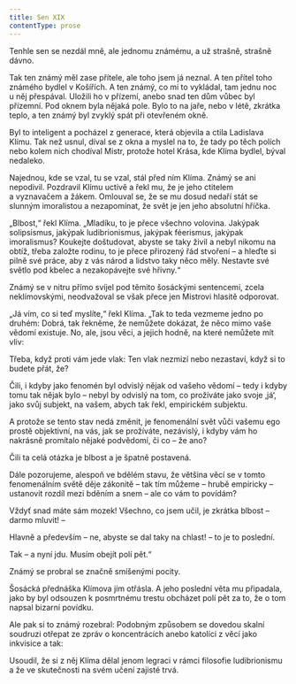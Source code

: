 ```yaml
---
title: Sen XIX
contentType: prose
---
```


Tenhle sen se nezdál mně, ale jednomu známému, a už strašně, strašně dávno.

Tak ten známý měl zase přítele, ale toho jsem já neznal. A ten přítel toho známého bydlel v Košířích. A ten známý, co mi to vykládal, tam jednu noc u něj přespával. Uložili ho v přízemí, anebo snad ten dům vůbec byl přízemní. Pod oknem byla nějaká pole. Bylo to na jaře, nebo v létě, zkrátka teplo, a ten známý byl zvyklý spát při otevřeném okně.

Byl to inteligent a pocházel z generace, která objevila a ctila Ladislava Klímu. Tak než usnul, díval se z okna a myslel na to, že tady po těch polích nebo kolem nich chodíval Mistr, protože hotel Krása, kde Klíma bydlel, býval nedaleko.

Najednou, kde se vzal, tu se vzal, stál před ním Klíma. Známý se ani nepodivil. Pozdravil Klímu uctivě a řekl mu, že je jeho ctitelem a vyznavačem a žákem. Omlouval se, že se mu dosud nedaří stát se slunným imoralistou a nezapomínat, že svět je jen jeho absolutní hříčka.

„Blbost,“ řekl Klíma. „Mladíku, to je přece všechno volo­vina. Jakýpak solipsismus, jakýpak ludibrionismus, jakýpak féerismus, jakýpak imoralismus? Koukejte doštudovat, abyste se taky živil a nebyl nikomu na obtíž, třeba založte rodinu, to je přece přirozený řád stvoření – a hleďte si pilně své práce, aby z vás národ a lidstvo taky něco měly. Nestavte své světlo pod kbelec a nezakopávejte své hřivny.“

Známý se v nitru přímo svíjel pod těmito šosáckými sentencemi, zcela neklímovskými, neodvažoval se však přece jen Mistrovi hlasitě odporovat.

„Já vím, co si teď myslíte,“ řekl Klíma. „Tak to teda vezme­me jedno po druhém: Dobrá, tak řekněme, že nemůžete dokázat, že něco mimo vaše vědomí existuje. No, ale, jsou věci, a jejich hodně, na které nemůžete mít vliv:

Třeba, když proti vám jede vlak: Ten vlak nezmizí nebo nezastaví, když si to budete přát, že?

Čili, i kdyby jako fenomén byl odvislý nějak od vašeho vědomí – tedy i kdyby tomu tak nějak bylo – nebyl by odvislý na tom, co prožíváte jako svoje ‚já‘, jako svůj subjekt, na vašem, abych tak řekl, empirickém subjektu.

A protože se tento stav nedá změnit, je fenomenální svět vůči vašemu ego prostě objektivní, na vás, jak se prožíváte, nezávislý, i kdyby vám ho nakrásně promítalo nějaké podvědomí, či co – že ano?

Čili ta celá otázka je blbost a je špatně postavená.

Dále pozorujeme, alespoň ve bdělém stavu, že většina věcí se v tomto fenomenálním světě děje zákonitě – tak tím můžeme – hrubě empiricky – ustanovit rozdíl mezi bděním a snem – ale co vám to povídám?

Vždyť snad máte sám mozek! Všechno, co jsem učil, je zkrátka blbost – darmo mluvit! –

Hlavně a především – ne, abyste se dal taky na chlast! – to je to poslední.

Tak – a nyní jdu. Musím obejít polí pět.“

Známý se probral se značně smíšenými pocity.

Šosácká přednáška Klímova jím otřásla. A jeho poslední věta mu připadala, jako by byl odsouzen k posmrtnému trestu obcházet polí pět za to, že o tom napsal bizarní povídku.

Ale pak si to známý rozebral: Podobným způsobem se dovedou skalní soudruzi otřepat ze zpráv o koncentrácích anebo katolíci z věcí jako inkvisice a tak:

Usoudil, že si z něj Klíma dělal jenom legraci v rámci filosofie ludibrionismu a že ve skutečnosti na svém učení zajisté trvá.

